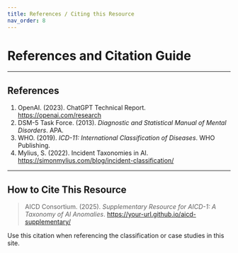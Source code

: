 ```yaml
---
title: References / Citing this Resource
nav_order: 8
---
```


# References and Citation Guide

---

## References

1. OpenAI. (2023). ChatGPT Technical Report. https://openai.com/research
2. DSM-5 Task Force. (2013). *Diagnostic and Statistical Manual of Mental Disorders*. APA.
3. WHO. (2019). *ICD-11: International Classification of Diseases*. WHO Publishing.
4. Mylius, S. (2022). Incident Taxonomies in AI. https://simonmylius.com/blog/incident-classification/

---

## How to Cite This Resource

> AICD Consortium. (2025). *Supplementary Resource for AICD-1: A Taxonomy of AI Anomalies*. https://your-url.github.io/aicd-supplementary/

Use this citation when referencing the classification or case studies in this site.
